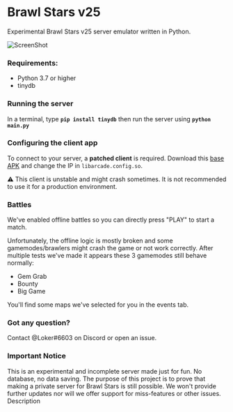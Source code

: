 # Brawl Stars v25

Experimental Brawl Stars v25 server emulator written in Python.

![ScreenShot](https://media.discordapp.net/attachments/902802229566779413/906136413165223986/Screenshot_20211105-134634.png) 

### Requirements:
- Python 3.7 or higher
- tinydb

### Running the server
In a terminal, type __`pip install tinydb`__ then run the server using __`python main.py`__

### Configuring the client app
To connect to your server, a **patched client** is required. Download this [base APK](https://drive.google.com/file/d/113L5JYuv1v1Ei0zd08-G7En_kI83Bv7y/view?usp=drivesdk#) and change the IP in `libarcade.config.so`. 

⚠️ This client is unstable and might crash sometimes. It is not recommended to use it for a production environment.
### Battles
We've enabled offline battles so you can directly press "PLAY" to start a match.

Unfortunately, the offline logic is mostly broken and some gamemodes/brawlers might crash the game or not work correctly. 
After multiple tests we've made it appears these 3 gamemodes still behave normally:
- Gem Grab
- Bounty
- Big Game

You'll find some maps we've selected for you in the events tab.

### Got any question?
Contact @Loker#6603 on Discord or open an issue.

### Important Notice
This is an experimental and incomplete server made just for fun. No database, no data saving. 
The purpose of this project is to prove that making a private server for Brawl Stars is still possible.
We won't provide further updates nor will we offer support for miss-features or other issues.
Description